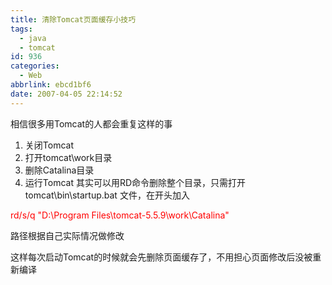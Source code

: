 ```yaml
---
title: 清除Tomcat页面缓存小技巧
tags:
  - java
  - tomcat
id: 936
categories:
  - Web
abbrlink: ebcd1bf6
date: 2007-04-05 22:14:52
---
```


相信很多用Tomcat的人都会重复这样的事

1.  关闭Tomcat
2.  打开tomcat\work目录
3.  删除Catalina目录
4.  运行Tomcat
其实可以用RD命令删除整个目录，只需打开 tomcat\bin\startup.bat 文件，在开头加入

<span style="color: #ff0000;"> rd/s/q "D:\Program Files\tomcat-5.5.9\work\Catalina"</span>

路径根据自己实际情况做修改

这样每次启动Tomcat的时候就会先删除页面缓存了，不用担心页面修改后没被重新编译